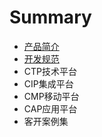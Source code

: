 # Summary

* [产品简介](README.md)
* [开发规范](chapter1.md)
* CTP技术平台
* CIP集成平台
* CMP移动平台
* CAP应用平台
* 客开案例集

